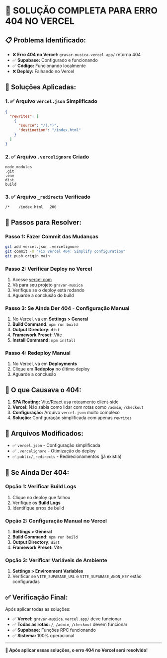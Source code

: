 # 🚨 SOLUÇÃO COMPLETA PARA ERRO 404 NO VERCEL

## 📋 **Problema Identificado:**
- ❌ **Erro 404 no Vercel:** `gravar-musica.vercel.app/` retorna 404
- ✅ **Supabase:** Configurado e funcionando
- ✅ **Código:** Funcionando localmente
- ❌ **Deploy:** Falhando no Vercel

## 🔧 **Soluções Aplicadas:**

### 1. ✅ **Arquivo `vercel.json` Simplificado**
```json
{
  "rewrites": [
    {
      "source": "/(.*)",
      "destination": "/index.html"
    }
  ]
}
```

### 2. ✅ **Arquivo `.vercelignore` Criado**
```
node_modules
.git
.env
dist
build
```

### 3. ✅ **Arquivo `_redirects` Verificado**
```
/*    /index.html   200
```

## 🚀 **Passos para Resolver:**

### **Passo 1: Fazer Commit das Mudanças**
```bash
git add vercel.json .vercelignore
git commit -m "Fix Vercel 404: Simplify configuration"
git push origin main
```

### **Passo 2: Verificar Deploy no Vercel**
1. Acesse [vercel.com](https://vercel.com)
2. Vá para seu projeto `gravar-musica`
3. Verifique se o deploy está rodando
4. Aguarde a conclusão do build

### **Passo 3: Se Ainda Der 404 - Configuração Manual**
1. No Vercel, vá em **Settings > General**
2. **Build Command:** `npm run build`
3. **Output Directory:** `dist`
4. **Framework Preset:** Vite
5. **Install Command:** `npm install`

### **Passo 4: Redeploy Manual**
1. No Vercel, vá em **Deployments**
2. Clique em **Redeploy** no último deploy
3. Aguarde a conclusão

## 🎯 **O que Causava o 404:**

1. **SPA Routing:** Vite/React usa roteamento client-side
2. **Vercel:** Não sabia como lidar com rotas como `/admin`, `/checkout`
3. **Configuração:** Arquivo `vercel.json` muito complexo
4. **Solução:** Configuração simplificada com apenas `rewrites`

## 📁 **Arquivos Modificados:**
- ✅ `vercel.json` - Configuração simplificada
- ✅ `.vercelignore` - Otimização do deploy
- ✅ `public/_redirects` - Redirecionamentos (já existia)

## 🚨 **Se Ainda Der 404:**

### **Opção 1: Verificar Build Logs**
1. Clique no deploy que falhou
2. Verifique os **Build Logs**
3. Identifique erros de build

### **Opção 2: Configuração Manual no Vercel**
1. **Settings > General**
2. **Build Command:** `npm run build`
3. **Output Directory:** `dist`
4. **Framework Preset:** Vite

### **Opção 3: Verificar Variáveis de Ambiente**
1. **Settings > Environment Variables**
2. Verificar se `VITE_SUPABASE_URL` e `VITE_SUPABASE_ANON_KEY` estão configuradas

## ✅ **Verificação Final:**

Após aplicar todas as soluções:
- ✅ **Vercel:** `gravar-musica.vercel.app/` deve funcionar
- ✅ **Todas as rotas:** `/`, `/admin`, `/checkout` devem funcionar
- ✅ **Supabase:** Funções RPC funcionando
- ✅ **Sistema:** 100% operacional

---

**🎉 Após aplicar essas soluções, o erro 404 no Vercel será resolvido!**

